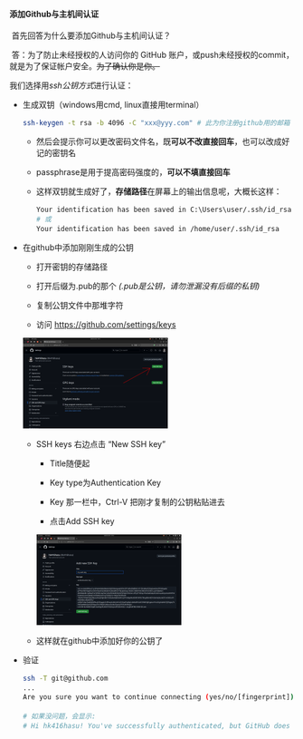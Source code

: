 #### 添加Github与主机间认证

​	首先回答为什么要添加Github与主机间认证？

​	答：为了防止未经授权的人访问你的 GitHub 账户，或push未经授权的commit，就是为了保证帐户安全。~~为了确认你是你。~~ 

我们选择用*ssh公钥方式*进行认证：

- 生成双钥（windows用cmd, linux直接用terminal）
  ```bash
  ssh-keygen -t rsa -b 4096 -C "xxx@yyy.com" # 此为你注册github用的邮箱
  ```
    - 然后会提示你可以更改密码文件名，既**可以不改直接回车**，也可以改成好记的密钥名
  
    - passphrase是用于提高密码强度的，**可以不填直接回车**
  
    - 这样双钥就生成好了，**存储路径**在屏幕上的输出信息呢，大概长这样：
  
      ```bash
      Your identification has been saved in C:\Users\user/.ssh/id_rsa
      # 或
      Your identification has been saved in /home/user/.ssh/id_rsa
      ```
  
- 在github中添加刚刚生成的公钥

  - 打开密钥的存储路径

  - 打开后缀为.pub的那个 *(.pub是公钥，请勿泄漏没有后缀的私钥)*

  - 复制公钥文件中那堆字符

  - 访问 https://github.com/settings/keys

  <img src="./pics/github-ssh.png" style="zoom: 25%;" />

  - SSH keys 右边点击 “New SSH key”

      - Title随便起
      
      - Key type为Authentication Key
      
      - Key 那一栏中，Ctrl-V 把刚才复制的公钥粘贴进去
      
      - 点击Add SSH key
      
      <img src="./pics/add-new-ssh-key.png" alt="add-new-ssh-key" style="zoom:25%;" />
      
  - 这样就在github中添加好你的公钥了

      

- 验证

    ```bash
    ssh -T git@github.com
    ...
    Are you sure you want to continue connecting (yes/no/[fingerprint])? yes
    
    # 如果没问题，会显示:
    # Hi hk416hasu! You've successfully authenticated, but GitHub does not provide shell access.
    ```
    
    
